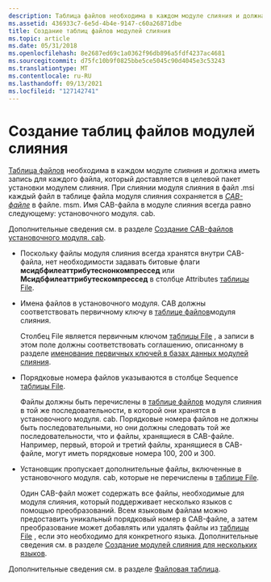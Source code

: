 ```yaml
---
description: Таблица файлов необходима в каждом модуле слияния и должна иметь запись для каждого файла, который доставляется в целевой пакет установки модулем слияния.
ms.assetid: 436933c7-6e5d-4b4e-9147-c60a26871dbe
title: Создание таблиц файлов модулей слияния
ms.topic: article
ms.date: 05/31/2018
ms.openlocfilehash: 8e2687ed69c1a0362f96db896a5fdf4237ac4681
ms.sourcegitcommit: d75fc10b9f0825bbe5ce5045c90d4045e3c53243
ms.translationtype: MT
ms.contentlocale: ru-RU
ms.lasthandoff: 09/13/2021
ms.locfileid: "127142741"
---
```

# <a name="authoring-merge-module-file-tables"></a>Создание таблиц файлов модулей слияния

[Таблица файлов](file-table.md) необходима в каждом модуле слияния и должна иметь запись для каждого файла, который доставляется в целевой пакет установки модулем слияния. При слиянии модуля слияния в файл .msi каждый файл в таблице файла модуля слияния сохраняется в [*CAB-файле*](c-gly.md) в файле. msm. Имя CAB-файла в модуле слияния всегда равно следующему: установочного модуля. cab.

Дополнительные сведения см. в разделе [Создание CAB-файлов установочного модуля. cab](generating-mergemodule-cabinet-cabinet-files.md).

-   Поскольку файлы модуля слияния всегда хранятся внутри CAB-файла, нет необходимости задавать битовые флаги **мсидбфилеаттрибутеснонкомпрессед** или **Мсидбфилеаттрибутескомпрессед** в столбце Attributes [таблицы File](file-table.md).
-   Имена файлов в установочного модуля. CAB должны соответствовать первичному ключу в [таблице файлов](file-table.md)модуля слияния.

    Столбец File является первичным ключом [таблицы File](file-table.md) , а записи в этом поле должны соответствовать соглашению, описанному в разделе [именование первичных ключей в базах данных модулей слияния](naming-primary-keys-in-merge-module-databases.md).

-   Порядковые номера файлов указываются в столбце Sequence [таблицы File](file-table.md).

    Файлы должны быть перечислены в [таблице файлов](file-table.md) модуля слияния в той же последовательности, в которой они хранятся в установочного модуля. cab. Порядковые номера файлов не должны быть последовательными, но они должны следовать той же последовательности, что и файлы, хранящиеся в CAB-файле. Например, первый, второй и третий файлы, хранящиеся в CAB-файле, могут иметь порядковые номера 100, 200 и 300.

-   Установщик пропускает дополнительные файлы, включенные в установочного модуля. cab, которые не перечислены в [таблице File](file-table.md).

    Один CAB-файл может содержать все файлы, необходимые для модуля слияния, который поддерживает несколько языков с помощью преобразований. Всем языковым файлам можно предоставить уникальный порядковый номер в CAB-файле, а затем преобразование может добавлять или удалять файлы из [таблицы File](file-table.md) , если это необходимо для конкретного языка. Дополнительные сведения см. в разделе [Создание модулей слияния для нескольких языков](authoring-multiple-language-merge-modules.md).

Дополнительные сведения см. в разделе [Файловая таблица](file-table.md).

 

 



